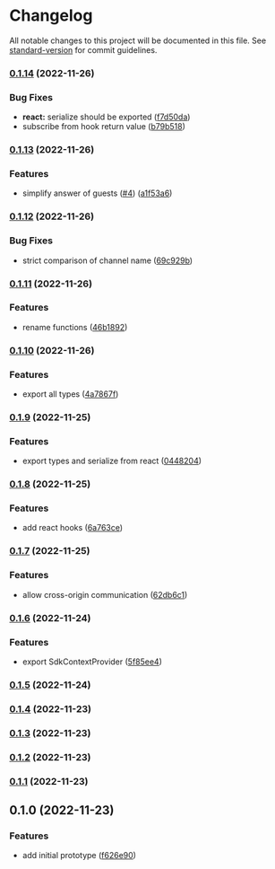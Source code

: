 # Changelog

All notable changes to this project will be documented in this file. See
[standard-version](https://github.com/conventional-changelog/standard-version) for commit
guidelines.

### [0.1.14](https://github.com/pixelass/esdeka/compare/v0.1.13...v0.1.14) (2022-11-26)

### Bug Fixes

- **react:** serialize should be exported
  ([f7d50da](https://github.com/pixelass/esdeka/commit/f7d50da6ecfd292db7ca2a45a7c3ef11c1da190c))
- subscribe from hook return value
  ([b79b518](https://github.com/pixelass/esdeka/commit/b79b5181080050b904b19a026162477650413e0a))

### [0.1.13](https://github.com/pixelass/esdeka/compare/v0.1.12...v0.1.13) (2022-11-26)

### Features

- simplify answer of guests ([#4](https://github.com/pixelass/esdeka/issues/4))
  ([a1f53a6](https://github.com/pixelass/esdeka/commit/a1f53a6c29fe3b75e43f4bf34ee34c7e79f8ca0a))

### [0.1.12](https://github.com/pixelass/esdeka/compare/v0.1.11...v0.1.12) (2022-11-26)

### Bug Fixes

- strict comparison of channel name
  ([69c929b](https://github.com/pixelass/esdeka/commit/69c929b96cfa3f07b96dbb047c98214c5f101368))

### [0.1.11](https://github.com/pixelass/esdeka/compare/v0.1.10...v0.1.11) (2022-11-26)

### Features

- rename functions
  ([46b1892](https://github.com/pixelass/esdeka/commit/46b1892a24024fce9a24d36d98e54dbcf01a1f90))

### [0.1.10](https://github.com/pixelass/esdeka/compare/v0.1.9...v0.1.10) (2022-11-26)

### Features

- export all types
  ([4a7867f](https://github.com/pixelass/esdeka/commit/4a7867f59b9201f771149f777fe6cc5682416c33))

### [0.1.9](https://github.com/pixelass/esdeka/compare/v0.1.8...v0.1.9) (2022-11-25)

### Features

- export types and serialize from react
  ([0448204](https://github.com/pixelass/esdeka/commit/0448204bdbc5173e4245438524a701ebb9536081))

### [0.1.8](https://github.com/pixelass/esdeka/compare/v0.1.7...v0.1.8) (2022-11-25)

### Features

- add react hooks
  ([6a763ce](https://github.com/pixelass/esdeka/commit/6a763ce947e5dcc769c56b2e925cde87765153f8))

### [0.1.7](https://github.com/pixelass/esdeka/compare/v0.1.6...v0.1.7) (2022-11-25)

### Features

- allow cross-origin communication
  ([62db6c1](https://github.com/pixelass/esdeka/commit/62db6c1bfa8324da26f1cd1fbf74deabac4a9575))

### [0.1.6](https://github.com/pixelass/esdeka/compare/v0.1.5...v0.1.6) (2022-11-24)

### Features

- export SdkContextProvider
  ([5f85ee4](https://github.com/pixelass/esdeka/commit/5f85ee4f52cb23688913cf99dd4b122712f6443f))

### [0.1.5](https://github.com/pixelass/esdeka/compare/v0.1.4...v0.1.5) (2022-11-24)

### [0.1.4](https://github.com/pixelass/esdeka/compare/v0.1.3...v0.1.4) (2022-11-23)

### [0.1.3](https://github.com/pixelass/esdeka/compare/v0.1.2...v0.1.3) (2022-11-23)

### [0.1.2](https://github.com/pixelass/esdeka/compare/v0.1.1...v0.1.2) (2022-11-23)

### [0.1.1](https://github.com/pixelass/esdeka/compare/v0.1.0...v0.1.1) (2022-11-23)

## 0.1.0 (2022-11-23)

### Features

- add initial prototype
  ([f626e90](https://github.com/pixelass/esdeka/commit/f626e90ebf0824c0248b3d0a5aa3193facf7b516))
